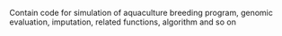 Contain code for simulation of aquaculture breeding program, genomic evaluation, imputation, related functions, algorithm and so on

<!---
kzy599/kzy599 is a ✨ special ✨ repository because its `README.md` (this file) appears on your GitHub profile.
You can click the Preview link to take a look at your changes.
--->
